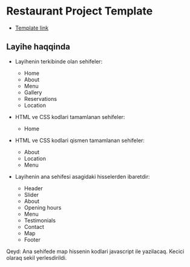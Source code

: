 # Restaurant Project Template
- [Template link](http://jellydemos.com/html/elixir/index-multipage.html)


## Layihe haqqinda

- Layihenin terkibinde olan sehifeler:
  - Home
  - About
  - Menu
  - Gallery
  - Reservations
  - Location
  
- HTML ve CSS kodlari tamamlanan sehifeler:
   - Home
 
- HTML ve CSS kodlari qismen tamamlanan sehifeler:
  - About
  - Location
  - Menu


- Layihenin ana sehifesi asagidaki hisselerden ibaretdir:
  - Header
  - Slider
  - About
  - Opening hours
  - Menu
  - Testimonials
  - Contact
  - Map
  - Footer

Qeyd: Ana sehifede map hissenin kodlari javascript ile yazilacaq. Kecici olaraq sekil yerlesdirildi.
